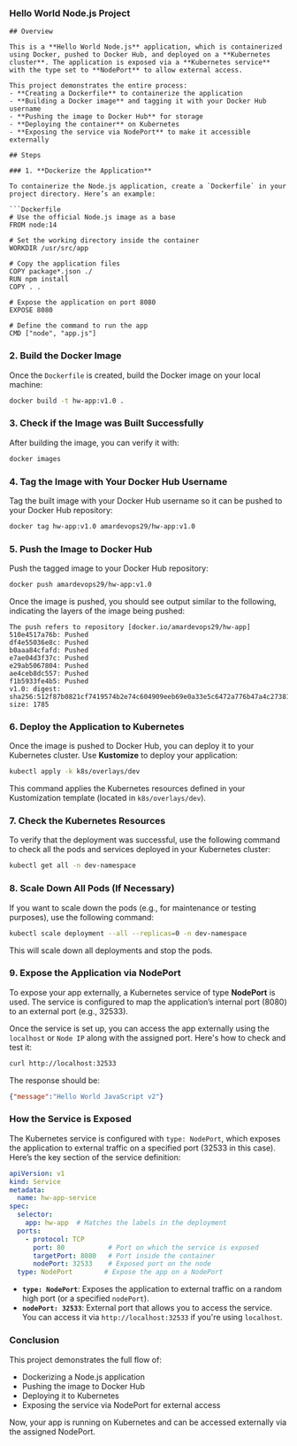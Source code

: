 ### Hello World Node.js Project
```
## Overview

This is a **Hello World Node.js** application, which is containerized using Docker, pushed to Docker Hub, and deployed on a **Kubernetes cluster**. The application is exposed via a **Kubernetes service** with the type set to **NodePort** to allow external access.

This project demonstrates the entire process:
- **Creating a Dockerfile** to containerize the application
- **Building a Docker image** and tagging it with your Docker Hub username
- **Pushing the image to Docker Hub** for storage
- **Deploying the container** on Kubernetes
- **Exposing the service via NodePort** to make it accessible externally

## Steps

### 1. **Dockerize the Application**

To containerize the Node.js application, create a `Dockerfile` in your project directory. Here’s an example:

```Dockerfile
# Use the official Node.js image as a base
FROM node:14

# Set the working directory inside the container
WORKDIR /usr/src/app

# Copy the application files
COPY package*.json ./
RUN npm install
COPY . .

# Expose the application on port 8080
EXPOSE 8080

# Define the command to run the app
CMD ["node", "app.js"]
```

### 2. **Build the Docker Image**

Once the `Dockerfile` is created, build the Docker image on your local machine:

```bash
docker build -t hw-app:v1.0 .
```

### 3. **Check if the Image was Built Successfully**

After building the image, you can verify it with:

```bash
docker images
```

### 4. **Tag the Image with Your Docker Hub Username**

Tag the built image with your Docker Hub username so it can be pushed to your Docker Hub repository:

```bash
docker tag hw-app:v1.0 amardevops29/hw-app:v1.0
```

### 5. **Push the Image to Docker Hub**

Push the tagged image to your Docker Hub repository:

```bash
docker push amardevops29/hw-app:v1.0
```

Once the image is pushed, you should see output similar to the following, indicating the layers of the image being pushed:

```
The push refers to repository [docker.io/amardevops29/hw-app]
510e4517a76b: Pushed
df4e55036e8c: Pushed
b0aaa84cfafd: Pushed
e7ae04d3f37c: Pushed
e29ab5067804: Pushed
ae4ceb8dc557: Pushed
f1b5933fe4b5: Pushed
v1.0: digest: sha256:512f87b0821cf7419574b2e74c604909eeb69e0a33e5c6472a776b47a4c27381 size: 1785
```

### 6. **Deploy the Application to Kubernetes**

Once the image is pushed to Docker Hub, you can deploy it to your Kubernetes cluster. Use **Kustomize** to deploy your application:

```bash
kubectl apply -k k8s/overlays/dev
```

This command applies the Kubernetes resources defined in your Kustomization template (located in `k8s/overlays/dev`).

### 7. **Check the Kubernetes Resources**

To verify that the deployment was successful, use the following command to check all the pods and services deployed in your Kubernetes cluster:

```bash
kubectl get all -n dev-namespace
```

### 8. **Scale Down All Pods (If Necessary)**

If you want to scale down the pods (e.g., for maintenance or testing purposes), use the following command:

```bash
kubectl scale deployment --all --replicas=0 -n dev-namespace
```

This will scale down all deployments and stop the pods.

### 9. **Expose the Application via NodePort**

To expose your app externally, a Kubernetes service of type **NodePort** is used. The service is configured to map the application’s internal port (8080) to an external port (e.g., 32533).

Once the service is set up, you can access the app externally using the `localhost` or `Node IP` along with the assigned port. Here's how to check and test it:

```bash
curl http://localhost:32533
```

The response should be:

```json
{"message":"Hello World JavaScript v2"}
```

### How the Service is Exposed

The Kubernetes service is configured with `type: NodePort`, which exposes the application to external traffic on a specified port (32533 in this case). Here’s the key section of the service definition:

```yaml
apiVersion: v1
kind: Service
metadata:
  name: hw-app-service
spec:
  selector:
    app: hw-app  # Matches the labels in the deployment
  ports:
    - protocol: TCP
      port: 80           # Port on which the service is exposed
      targetPort: 8080   # Port inside the container
      nodePort: 32533    # Exposed port on the node
  type: NodePort        # Expose the app on a NodePort
```

- **`type: NodePort`**: Exposes the application to external traffic on a random high port (or a specified `nodePort`).
- **`nodePort: 32533`**: External port that allows you to access the service. You can access it via `http://localhost:32533` if you're using `localhost`.

### Conclusion

This project demonstrates the full flow of:
- Dockerizing a Node.js application
- Pushing the image to Docker Hub
- Deploying it to Kubernetes
- Exposing the service via NodePort for external access

Now, your app is running on Kubernetes and can be accessed externally via the assigned NodePort.
```

